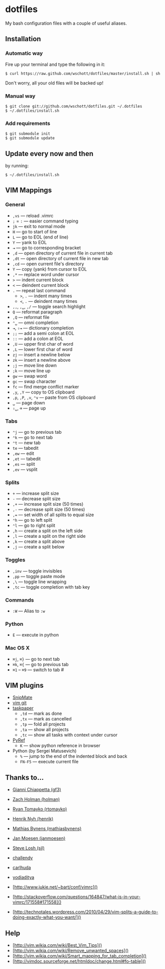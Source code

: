 # dotfiles

My bash configuration files with a couple of useful aliases.


## Installation

### Automatic way

Fire up your terminal and type the following in it:

    $ curl https://raw.github.com/wschott/dotfiles/master/install.sh | sh

Don't worry, all your old files will be backed up!

### Manual way

    $ git clone git://github.com/wschott/dotfiles.git ~/.dotfiles
    $ ~/.dotfiles/install.sh

### Add requirements

    $ git submodule init
    $ git submodule update


## Update every now and then

by running:

    $ ~/.dotfiles/install.sh


## VIM Mappings

### General

- `,vs` — reload .vimrc
- `;` = `:` — easier command typing
- `jk` — exit to normal mode
- `H` — go to start of line
- `L` — go to EOL (end of line)
- `Y` — yank to EOL
- `⇥` — go to corresponding bracket
- `,d` — open directory of current file in current tab
- `,dt` — open directory of current file in new tab
- `,cd` — open current file's directory
- `Y` — copy (yank) from cursor to EOL
- `,*` — replace word under cursor
- `>` — indent current block
- `<` — deindent current block
- `.` — repeat last command
    - `>`, `.` — indent many times
    - `<`, `.` — deindent many times
- `,,`, `,␣`, `,/` — toggle search highlight
- `Q` — reformat paragraph
- `,Q` — reformat file
- `⌃␣` — omni completion
- `⇥`, `⇧⇥` — dictionary completion
- `;;` — add a semi colon at EOL
- `::` — add a colon at EOL
- `,U` — upper first char of word
- `,L` — lower first char of word
- `zj` — insert a newline below
- `zk` — insert a newline above
- `;j` — move line down
- `;k` — move line up
- `gw` — swap word
- `gc` — swap character
- `fc` — find merge conflict marker
- `,y`, `,Y` — copy to OS clipboard
- `,p`, `,P`, `,v`, `⌃v` — paste from OS clipboard
- `␣` — page down
- `⇧␣`, `⌫` — page up

### Tabs

- `⌃j` — go to previous tab
- `⌃k` — go to next tab
- `⌃t` — new tab
- `te` — tabedit
- `,ew` — edit
- `,et` — tabedit
- `,es` — split
- `,ev` — vsplit

### Splits

- `+` — increase split size
- `-` — decrease split size
- `,+` — increase split size (50 times)
- `,-` — decrease split size (50 times)
- `,=` — set width of all splits to equal size
- `⌃h` — go to left split
- `⌃l` — go to right split
- `,h` — create a split on the left side
- `,l` — create a split on the right side
- `,k` — create a split above
- `,j` — create a split below

### Toggles

- `,inv` — toggle invisibles
- `,pp` — toggle paste mode
- `,\` — toggle line wrapping
- `,tc` — toggle completion with tab key

### Commands

- `:W` — Alias to `:w`

### Python

- `E` — execute in python

### Mac OS X

- `⌘j`, `⌘}` — go to next tab
- `⌘k`, `⌘{` — go to previous tab
- `⌘1` – `⌘9` — switch to tab #


## VIM plugins

- [SnipMate](http://www.vim.org/scripts/script.php?script_id=2540)
- [vim git](https://github.com/tpope/vim-git)
- [taskpaper](https://github.com/davidoc/taskpaper.vim)
    - `,td` — mark as done
    - `,tx` — mark as cancelled
    - `,tp` — fold all projects
    - `,ta` — show all projects
    - `,tc` — show all tasks with context under cursor
- [PyRef](https://github.com/xolox/vim-pyref)
    - `K` — show python reference in browser
- Python (by Sergei Matusevich)
    - `%` — jump to the end of the indented block and back
    - `FN-F5` — execute current file


## Thanks to...

- [Gianni Chiappetta (gf3)](https://github.com/gf3/dotfiles)
- [Zach Holman (holman)](https://github.com/holman/dotfiles)
- [Ryan Tomayko (rtomayko)](https://github.com/rtomayko/dotfiles)
- [Henrik Nyh (henrik)](https://github.com/henrik/dotfiles)
- [Mathias Bynens (mathiasbynens)](https://github.com/mathiasbynens/dotfiles)
- [Jan Moesen (janmoesen)](https://github.com/janmoesen/tilde)
- [Steve Losh (sjl)](https://bitbucket.org/sjl/dotfiles)

- [challendy](https://github.com/challendy/vim_bash_setup)
- [carlhuda](https://github.com/carlhuda/janus)
- [yodiaditya](https://github.com/yodiaditya/vim-pydjango)
- [http://www.jukie.net/~bart/conf/vimrc]()
- [http://stackoverflow.com/questions/164847/what-is-in-your-vimrc/171558#171558]()
- [http://technotales.wordpress.com/2010/04/29/vim-splits-a-guide-to-doing-exactly-what-you-want/]()

## Help

- [http://vim.wikia.com/wiki/Best_Vim_Tips]()
- [http://vim.wikia.com/wiki/Remove_unwanted_spaces]()
- [http://vim.wikia.com/wiki/Smart_mapping_for_tab_completion]()
- [http://vimdoc.sourceforge.net/htmldoc/change.html#fo-table]()
